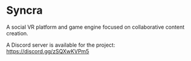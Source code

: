 # Syncra

A social VR platform and game engine focused on collaborative content creation.

A Discord server is available for the project: https://discord.gg/zSQXwKVPm5
